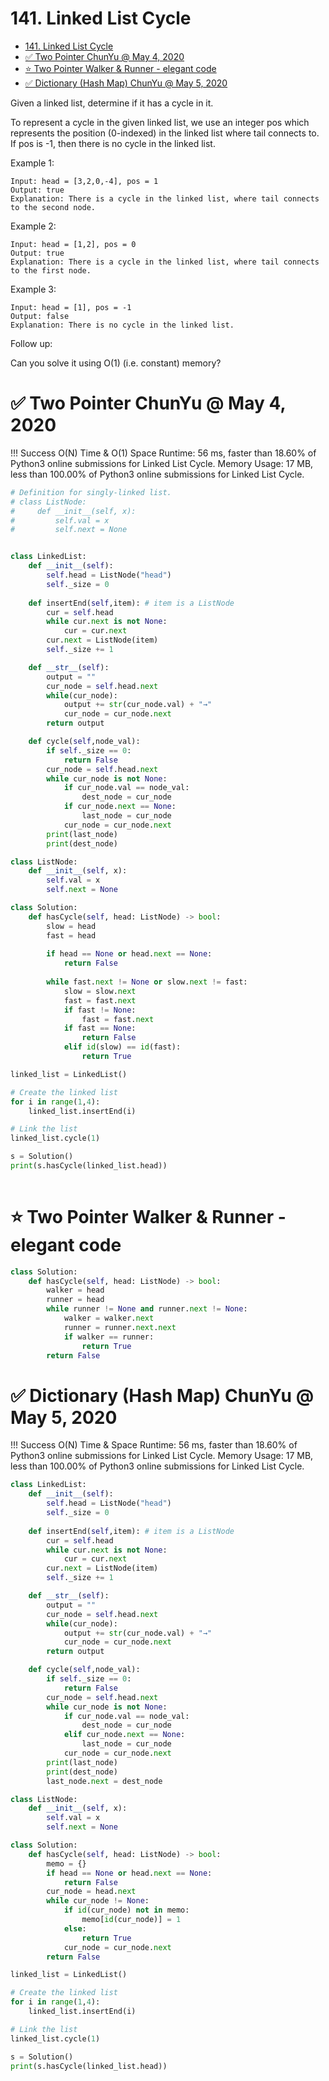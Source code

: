 # 141. Linked List Cycle

- [141. Linked List Cycle](#141-linked-list-cycle)
- [✅ Two Pointer ChunYu @ May 4, 2020](#-two-pointer-chunyu--may-4-2020)
- [⭐️ Two Pointer Walker & Runner - elegant code](#️-two-pointer-walker--runner---elegant-code)
- [✅ Dictionary (Hash Map) ChunYu @ May 5, 2020](#-dictionary-hash-map-chunyu--may-5-2020)

Given a linked list, determine if it has a cycle in it.

To represent a cycle in the given linked list, we use an integer pos which represents the position (0-indexed) in the linked list where tail connects to. If pos is -1, then there is no cycle in the linked list.


Example 1:

```
Input: head = [3,2,0,-4], pos = 1
Output: true
Explanation: There is a cycle in the linked list, where tail connects to the second node.
```


Example 2:

```
Input: head = [1,2], pos = 0
Output: true
Explanation: There is a cycle in the linked list, where tail connects to the first node.
```


Example 3:

```
Input: head = [1], pos = -1
Output: false
Explanation: There is no cycle in the linked list.

```

Follow up:

Can you solve it using O(1) (i.e. constant) memory?

# ✅ Two Pointer ChunYu @ May 4, 2020
!!! Success O(N) Time & O(1) Space
    Runtime: 56 ms, faster than 18.60% of Python3 online submissions for Linked List Cycle.
    Memory Usage: 17 MB, less than 100.00% of Python3 online submissions for Linked List Cycle.


```python
# Definition for singly-linked list.
# class ListNode:
#     def __init__(self, x):
#         self.val = x
#         self.next = None


class LinkedList:
    def __init__(self):
        self.head = ListNode("head")
        self._size = 0
    
    def insertEnd(self,item): # item is a ListNode
        cur = self.head
        while cur.next is not None:
            cur = cur.next
        cur.next = ListNode(item)
        self._size += 1

    def __str__(self):
        output = ""
        cur_node = self.head.next
        while(cur_node):
            output += str(cur_node.val) + "→"
            cur_node = cur_node.next
        return output

    def cycle(self,node_val):
        if self._size == 0:
            return False
        cur_node = self.head.next
        while cur_node is not None:
            if cur_node.val == node_val:
                dest_node = cur_node
            if cur_node.next == None:
                last_node = cur_node
            cur_node = cur_node.next
        print(last_node)
        print(dest_node)

class ListNode:
    def __init__(self, x):
        self.val = x
        self.next = None

class Solution:
    def hasCycle(self, head: ListNode) -> bool:
        slow = head
        fast = head
    
        if head == None or head.next == None:
            return False
        
        while fast.next != None or slow.next != fast:
            slow = slow.next
            fast = fast.next
            if fast != None:
                fast = fast.next
            if fast == None:
                return False
            elif id(slow) == id(fast):
                return True

linked_list = LinkedList()

# Create the linked list
for i in range(1,4):
    linked_list.insertEnd(i)

# Link the list
linked_list.cycle(1)

s = Solution()
print(s.hasCycle(linked_list.head))
        
```

# ⭐️ Two Pointer Walker & Runner - elegant code 
```python
class Solution:
    def hasCycle(self, head: ListNode) -> bool:
        walker = head
        runner = head
        while runner != None and runner.next != None:
            walker = walker.next
            runner = runner.next.next
            if walker == runner:
                return True
        return False
```

# ✅ Dictionary (Hash Map) ChunYu @ May 5, 2020

!!! Success O(N) Time & Space
    Runtime: 56 ms, faster than 18.60% of Python3 online submissions for Linked List Cycle.
    Memory Usage: 17 MB, less than 100.00% of Python3 online submissions for Linked List Cycle.



```python
class LinkedList:
    def __init__(self):
        self.head = ListNode("head")
        self._size = 0
    
    def insertEnd(self,item): # item is a ListNode
        cur = self.head
        while cur.next is not None:
            cur = cur.next
        cur.next = ListNode(item)
        self._size += 1

    def __str__(self):
        output = ""
        cur_node = self.head.next
        while(cur_node):
            output += str(cur_node.val) + "→"
            cur_node = cur_node.next
        return output

    def cycle(self,node_val):
        if self._size == 0:
            return False
        cur_node = self.head.next
        while cur_node is not None:
            if cur_node.val == node_val:
                dest_node = cur_node
            elif cur_node.next == None:
                last_node = cur_node
            cur_node = cur_node.next
        print(last_node)
        print(dest_node)
        last_node.next = dest_node

class ListNode:
    def __init__(self, x):
        self.val = x
        self.next = None

class Solution:
    def hasCycle(self, head: ListNode) -> bool:
        memo = {}
        if head == None or head.next == None:
            return False
        cur_node = head.next
        while cur_node != None:
            if id(cur_node) not in memo:
                memo[id(cur_node)] = 1
            else:
                return True
            cur_node = cur_node.next
        return False

linked_list = LinkedList()

# Create the linked list
for i in range(1,4):
    linked_list.insertEnd(i)

# Link the list
linked_list.cycle(1)

s = Solution()
print(s.hasCycle(linked_list.head))

```